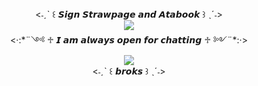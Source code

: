 <div align="center">
<˗ˏˋ ꒰ 𝙎𝙞𝙜𝙣 𝙎𝙩𝙧𝙖𝙬𝙥𝙖𝙜𝙚 𝙖𝙣𝙙 𝘼𝙩𝙖𝙗𝙤𝙤𝙠 ꒱ ˎˊ˗>
<div align="center">
<img src="https://64.media.tumblr.com/cd0f8e2530bc636f313add79adca99df/1bd2a6175d41f69e-3b/s2048x3072/db48296e1854d2d9734008dc02c58ef08ff870b6.gifv">
<div align="center">
<·:*¨༺ ♱ 𝙄 𝙖𝙢 𝙖𝙡𝙬𝙖𝙮𝙨 𝙤𝙥𝙚𝙣 𝙛𝙤𝙧 𝙘𝙝𝙖𝙩𝙩𝙞𝙣𝙜 ♱ ༻¨*:·>
<div align="center">
<img src="https://64.media.tumblr.com/434577723f5559581590a70937a22924/3317892776fca4c1-ce/s500x750/4790686c217776b39972d4e87d2d061ae20e0dfb.pnj">
<div align="center">
<˗ˏˋ ꒰ 𝙗𝙧𝙤𝙠𝙨 ꒱ ˎˊ˗>
